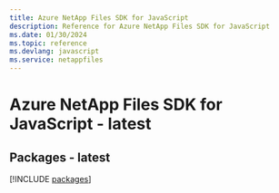 ```yaml
---
title: Azure NetApp Files SDK for JavaScript
description: Reference for Azure NetApp Files SDK for JavaScript
ms.date: 01/30/2024
ms.topic: reference
ms.devlang: javascript
ms.service: netappfiles
---
```

# Azure NetApp Files SDK for JavaScript - latest
## Packages - latest
[!INCLUDE [packages](netapp-files-index.md)]